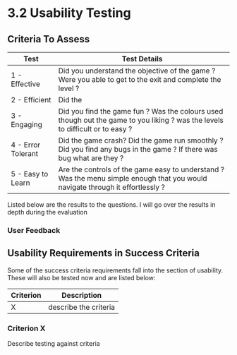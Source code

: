 # 3.2 Usability Testing

## Criteria To Assess

| Test               | Test Details                                                                                                                     |
| ------------------ | -------------------------------------------------------------------------------------------------------------------------------- |
| 1 - Effective      | Did you understand the objective of the game ? Were you able to get to the exit and complete the level ?                         |
| 2 - Efficient      | Did the                                                                                                                          |
| 3 - Engaging       | Did you find the game fun ?  Was the colours used though out the game to you liking ? was the levels to difficult or to easy ?   |
| 4 - Error Tolerant | Did the game crash? Did the game run smoothly ? Did you find any bugs in the game ? If there was bug what are they ?             |
| 5 - Easy to Learn  | Are the controls of the game easy to understand ? Was the menu simple enough that you would navigate through it effortlessly ?   |

Listed below are the results to the questions. I will go over the results in depth during the evaluation

### User Feedback

## Usability Requirements in Success Criteria

Some of the success criteria requirements fall into the section of usability. These will also be tested now and are listed below:

| Criterion | Description           |
| --------- | --------------------- |
| X         | describe the criteria |

### Criterion X

Describe testing against criteria

